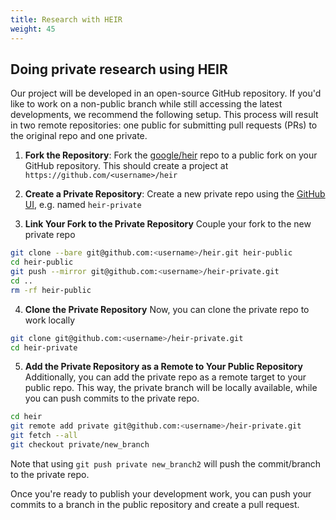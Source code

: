 ```yaml
---
title: Research with HEIR
weight: 45
---
```


## Doing private research using HEIR

Our project will be developed in an open-source GitHub repository. If you'd like
to work on a non-public branch while still accessing the latest developments, we
recommend the following setup. This process will result in two remote
repositories: one public for submitting pull requests (PRs) to the original repo
and one private.

1. **Fork the Repository**: Fork the
   [google/heir](https://github.com/google/heir) repo to a public fork on your
   GitHub repository. This should create a project at
   `https://github.com/<username>/heir`

1. **Create a Private Repository**: Create a new private repo using the
   [GitHub UI](https://github.com/new), e.g. named `heir-private`

1. **Link Your Fork to the Private Repository** Couple your fork to the new
   private repo

```bash
git clone --bare git@github.com:<username>/heir.git heir-public
cd heir-public
git push --mirror git@github.com:<username>/heir-private.git
cd ..
rm -rf heir-public
```

4. **Clone the Private Repository** Now, you can clone the private repo to work
   locally

```bash
git clone git@github.com:<username>/heir-private.git
cd heir-private
```

5. **Add the Private Repository as a Remote to Your Public Repository**
   Additionally, you can add the private repo as a remote target to your public
   repo. This way, the private branch will be locally available, while you can
   push commits to the private repo.

```bash
cd heir
git remote add private git@github.com:<username>/heir-private.git
git fetch --all
git checkout private/new_branch
```

Note that using `git push private new_branch2` will push the commit/branch to
the private repo.

Once you're ready to publish your development work, you can push your commits to
a branch in the public repository and create a pull request.
